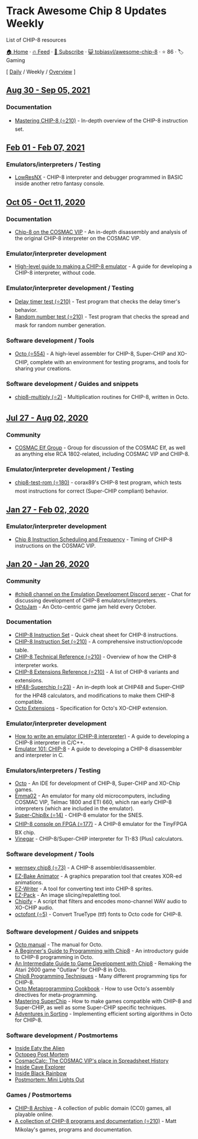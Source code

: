 # Track Awesome Chip 8 Updates Weekly

List of CHIP-8 resources

[🏠 Home](/README.md) · [🔥 Feed](https://test.trackawesomelist.com/tobiasvl/awesome-chip-8/week/feed.xml) · [📮 Subscribe](https://trackawesomelist.us17.list-manage.com/subscribe?u=d2f0117aa829c83a63ec63c2f&id=36a103854c) · [😺 tobiasvl/awesome-chip-8](https://github.com/tobiasvl/awesome-chip-8/blob/main/README.md) · ⭐ 86 · 🏷️ Gaming

[ [Daily](/content/tobiasvl/awesome-chip-8/README.md) / Weekly / [Overview](/content/tobiasvl/awesome-chip-8/readme/README.md) ]



## [Aug 30 - Sep 05, 2021](/content/2021/35/README.md)

### Documentation

*   [Mastering CHIP-8 (⭐210)](https://github.com/mattmikolay/chip-8/wiki/Mastering-CHIP%E2%80%908) - In-depth overview of the CHIP-8 instruction set.

## [Feb 01 - Feb 07, 2021](/content/2021/5/README.md)

### Emulators/interpreters / Testing

*   [LowResNX](https://lowresnx.inutilis.com/topic.php?id=1648) - CHIP-8 interpreter and debugger programmed in BASIC inside another retro fantasy console.

## [Oct 05 - Oct 11, 2020](/content/2020/40/README.md)

### Documentation

*   [Chip-8 on the COSMAC VIP](https://laurencescotford.com/chip-8-on-the-cosmac-vip-index/) - An in-depth disassembly and analysis of the original CHIP-8 interpreter on the COSMAC VIP.

### Emulator/interpreter development

*   [High-level guide to making a CHIP-8 emulator](https://tobiasvl.github.io/blog/write-a-chip-8-emulator/) - A guide for developing a CHIP-8 interpreter, without code.

### Emulator/interpreter development / Testing

*   [Delay timer test (⭐210)](https://github.com/mattmikolay/chip-8/tree/master/delaytimer) - Test program that checks the delay timer's behavior.
*   [Random number test (⭐210)](https://github.com/mattmikolay/chip-8/tree/master/randomnumber) - Test program that checks the spread and mask for random number generation.

### Software development / Tools

*   [Octo (⭐554)](http://github.com/johnearnest/Octo/) - A high-level assembler for CHIP-8, Super-CHIP and XO-CHIP, complete with an environment for testing programs, and tools for sharing your creations.

### Software development / Guides and snippets

*   [chip8-multiply (⭐2)](https://github.com/jdeeny/chip8-multiply) - Multiplication routines for CHIP-8, written in Octo.

## [Jul 27 - Aug 02, 2020](/content/2020/30/README.md)

### Community

*   [COSMAC Elf Group](https://groups.io/g/cosmacelf) - Group for discussion of the COSMAC Elf, as well as anything else RCA 1802-related, including COSMAC VIP and CHIP-8.

### Emulator/interpreter development / Testing

*   [chip8-test-rom (⭐180)](https://github.com/corax89/chip8-test-rom) - corax89's CHIP-8 test program, which tests most instructions for correct (Super-CHIP compliant) behavior.

## [Jan 27 - Feb 02, 2020](/content/2020/4/README.md)

### Emulator/interpreter development

*   [Chip 8 Instruction Scheduling and Frequency](https://jackson-s.me/2019/07/13/Chip-8-Instruction-Scheduling-and-Frequency.html) - Timing of CHIP-8 instructions on the COSMAC VIP.

## [Jan 20 - Jan 26, 2020](/content/2020/3/README.md)

### Community

*   [#chip8 channel on the Emulation Development Discord server](https://discordapp.com/invite/Gf7cP3w) - Chat for discussing development of CHIP-8 emulators/interpreters.
*   [OctoJam](http://octojam.com/) - An Octo-centric game jam held every October.

### Documentation

*   [CHIP-8 Instruction Set](http://johnearnest.github.io/Octo/docs/chip8ref.pdf) - Quick cheat sheet for CHIP-8 instructions.
*   [CHIP-8 Instruction Set (⭐210)](https://github.com/mattmikolay/chip-8/wiki/CHIP%E2%80%908-Instruction-Set) - A comprehensive instruction/opcode table.
*   [CHIP-8 Technical Reference (⭐210)](https://github.com/mattmikolay/chip-8/wiki/CHIP%E2%80%908-Technical-Reference) - Overview of how the CHIP-8 interpreter works.
*   [CHIP-8 Extensions Reference (⭐210)](https://github.com/mattmikolay/chip-8/wiki/CHIP%E2%80%908-Extensions-Reference) - A list of CHIP-8 variants and extensions.
*   [HP48-Superchip (⭐23)](https://github.com/Chromatophore/HP48-Superchip) - An in-depth look at CHIP48 and Super-CHIP for the HP48 calculators, and modifications to make them CHIP-8 compatible.
*   [Octo Extensions](http://johnearnest.github.io/Octo/docs/XO-ChipSpecification.html) - Specification for Octo's XO-CHIP extension.

### Emulator/interpreter development

*   [How to write an emulator (CHIP-8 interpreter)](http://www.multigesture.net/articles/how-to-write-an-emulator-chip-8-interpreter/) - A guide to developing a CHIP-8 interpreter in C/C++.
*   [Emulator 101: CHIP-8](http://www.emulator101.com/introduction-to-chip-8.html) - A guide to developing a CHIP-8 disassembler and interpreter in C.

### Emulators/interpreters / Testing

*   [Octo](http://johnearnest.github.io/Octo/) - An IDE for development of CHIP-8, Super-CHIP and XO-Chip games.
*   [Emma02](https://www.emma02.hobby-site.com/) - An emulator for many old microcomputers, including COSMAC VIP, Telmac 1800 and ETI 660, which ran early CHIP-8 interpreters (which are included in the emulator).
*   [Super-Chip8x (⭐14)](https://github.com/Ersanio/Super-Chip8x) - CHIP-8 emulator for the SNES.
*   [CHIP-8 console on FPGA (⭐177)](https://github.com/pwmarcz/fpga-chip8) - A CHIP-8 emulator for the TinyFPGA BX chip.
*   [Vinegar](http://benryves.com/bin/vinegar/) - CHIP-8/Super-CHIP interpreter for TI-83 (Plus) calculators.

### Software development / Tools

*   [wernsey chip8 (⭐73)](https://github.com/wernsey/chip8) - A CHIP-8 assembler/disassembler.
*   [EZ-Bake Animator](http://beyondloom.com/tools/ezbake.html) - A graphics preparation tool that creates XOR-ed animations.
*   [EZ-Writer](http://beyondloom.com/tools/ezwriter.html) - A tool for converting text into CHIP-8 sprites.
*   [EZ-Pack](http://beyondloom.com/tools/ezpack.html) - An image slicing/repaletting tool.
*   [Chipify](http://johnearnest.github.io/Octo/tools/Chipify/) - A script that filters and encodes mono-channel WAV audio to XO-CHIP audio.
*   [octofont (⭐5)](https://github.com/jdeeny/octofont/) - Convert TrueType (ttf) fonts to Octo code for CHIP-8.

### Software development / Guides and snippets

*   [Octo manual](https://johnearnest.github.io/Octo/docs/Manual.html) - The manual for Octo.
*   [A Beginner's Guide to Programming with Chip8](http://johnearnest.github.io/Octo/docs/BeginnersGuide.html) - An introductory guide to CHIP-8 programming in Octo.
*   [An Intermediate Guide to Game Development with Chip8](http://johnearnest.github.io/Octo/docs/IntermediateGuide.html) - Remaking the Atari 2600 game "Outlaw" for CHIP-8 in Octo.
*   [Chip8 Programming Techniques](http://johnearnest.github.io/Octo/docs/Chip8%20Programming.html) - Many different programming tips for CHIP-8.
*   [Octo Metaprogramming Cookbook](http://johnearnest.github.io/Octo/docs/MetaProgramming.html) - How to use Octo's assembly directives for meta-programming.
*   [Mastering SuperChip](http://johnearnest.github.io/Octo/docs/SuperChip.html) - How to make games compatible with CHIP-8 and Super-CHIP, as well as some Super-CHIP specific techniques.
*   [Adventures in Sorting](https://johnearnest.github.io/Octo/docs/Sorting.html) - Implementing efficient sorting algorithms in Octo for CHIP-8.

### Software development / Postmortems

*   [Inside Eaty the Alien](http://johnearnest.github.io/Octo/docs/EatyTheAlien.html)
*   [Octopeg Post Mortem](http://www.awfuljams.com/octojam-ii/games/octopeg)
*   [CosmacCalc: The COSMAC VIP's place in Spreadsheet History](https://abitoutofplace.wordpress.com/2015/05/02/cosmaccalc-the-cosmac-vip-s-place-in-spreadsheet-history/)
*   [Inside Cave Explorer](http://johnearnest.github.io/Octo/docs/CaveExplorer.html)
*   [Inside Black Rainbow](http://johnearnest.github.io/Octo/docs/BlackRainbow.html)
*   [Postmortem: Mini Lights Out](https://tobiasvl.itch.io/mini-lights-out/devlog/102679/postmortem-mini-lights-out)

### Games / Postmortems

*   [CHIP-8 Archive](https://johnearnest.github.io/chip8Archive/) - A collection of public domain (CC0) games, all playable online.
*   [A collection of CHIP-8 programs and documentation (⭐210)](https://github.com/mattmikolay/chip-8) - Matt Mikolay's games, programs and documentation.